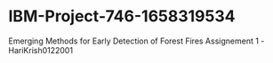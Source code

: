 # IBM-Project-746-1658319534
Emerging Methods for Early Detection of Forest Fires
Assignement 1 -HariKrish0122001
